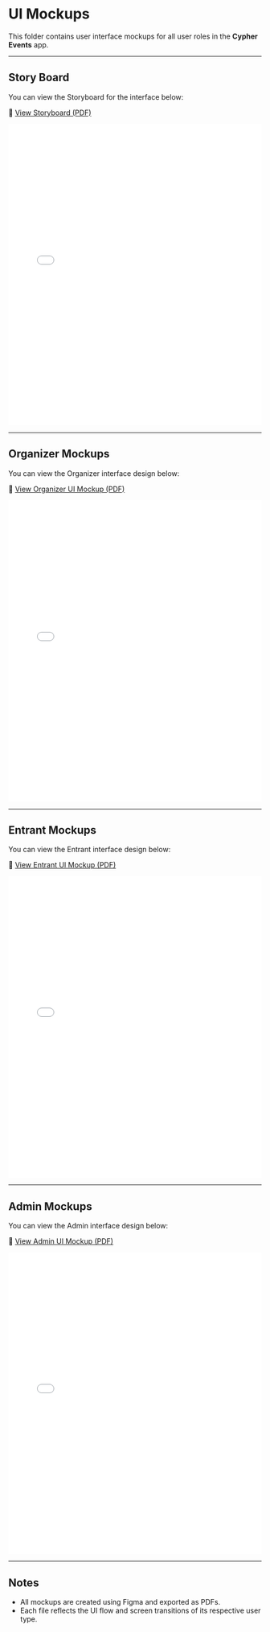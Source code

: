 # UI Mockups

This folder contains user interface mockups for all user roles in the **Cypher Events** app.

---

## Story Board
You can view the Storyboard for the interface below:

📄 [View Storyboard (PDF)](./storyboards/Storyboards.pdf)

<embed src="./storyboards/Storyboards.pdf" width="100%" height="600px" type="application/pdf">

---

## Organizer Mockups
You can view the Organizer interface design below:

📄 [View Organizer UI Mockup (PDF)](./UI_mockups/Organizer_UI_Mockup.pdf)

<embed src="./UI_mockups/Organizer_UI_Mockup.pdf" width="100%" height="600px" type="application/pdf">

---

## Entrant Mockups
You can view the Entrant interface design below:

📄 [View Entrant UI Mockup (PDF)](./ui_mockups/Entrant_UI_Mockup.pdf)

<embed src="./ui_mockups/Entrant_UI_Mockup.pdf" width="100%" height="600px" type="application/pdf">

---

## Admin Mockups
You can view the Admin interface design below:

📄 [View Admin UI Mockup (PDF)](./ui_mockups/Admin_UI_Mockup.pdf)

<embed src="./ui_mockups/Admin_UI_Mockup.pdf" width="100%" height="600px" type="application/pdf">

---

## Notes
- All mockups are created using Figma and exported as PDFs.
- Each file reflects the UI flow and screen transitions of its respective user type.
